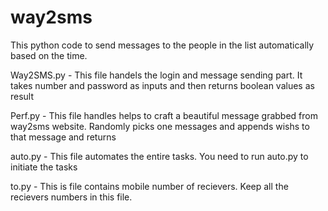 # way2sms
This python code to send messages to the people in the list automatically based on the time.

Way2SMS.py - This file handels the login and message sending part. It takes number and password as inputs
and then returns boolean values as result

Perf.py - This file handles helps to craft a beautiful message grabbed from way2sms website. Randomly picks one
messages and appends wishs to that message and returns

auto.py - This file automates the entire tasks. You need to run auto.py to initiate the tasks

to.py - This is file contains mobile number of recievers. Keep all the recievers numbers in this file.
